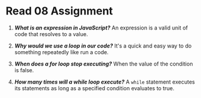 # Read 08 Assignment

1. __*What is an expression in JavaScript?*__ An expression is a valid unit of code that resolves to a value.

2. __*Why would we use a loop in our code?*__ It's a quick and easy way to do something repeatedly like run a code.

3. __*When does a for loop stop executing?*__ When the value of the condition is false.

4. __*How many times will a while loop execute?*__ A `while` statement executes its statements as long as a specified condition evaluates to true. 
